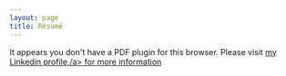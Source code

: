 ```yaml
---
layout: page
title: Résumé
---
```

<object data="/pdfs/resume.pdf" type="application/pdf" width="100%" height="800px">
  <p> It appears you don't have a PDF plugin for this browser. Please visit <a href="https://www.linkedin.com/in/georgeluong">my Linkedin profile,/a> for more information</p>
</object>
</div>
